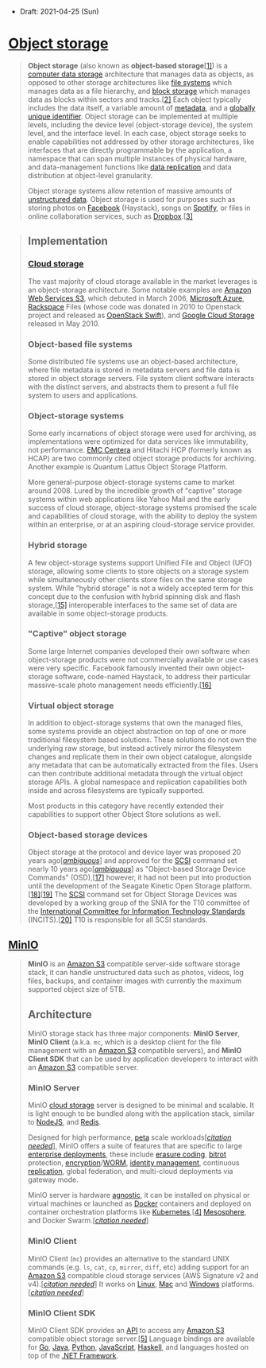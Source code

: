 * Draft: 2021-04-25 (Sun)

# [Object storage](https://en.wikipedia.org/wiki/Object_storage)

> **Object storage** (also known as **object-based storage**[[1\]](https://en.wikipedia.org/wiki/Object_storage#cite_note-1)) is a [computer data storage](https://en.wikipedia.org/wiki/Computer_data_storage) architecture that manages data as objects, as opposed to other storage architectures like [file systems](https://en.wikipedia.org/wiki/File_systems) which manages data as a file hierarchy, and [block storage](https://en.wikipedia.org/wiki/Block_storage) which manages data as blocks within sectors and tracks.[[2\]](https://en.wikipedia.org/wiki/Object_storage#cite_note-2) Each object typically includes the data itself, a variable amount of [metadata](https://en.wikipedia.org/wiki/Metadata), and a [globally unique identifier](https://en.wikipedia.org/wiki/Globally_unique_identifier). Object storage can be implemented at multiple levels, including the device level (object-storage device), the system level, and the interface level. In each case, object storage seeks to enable capabilities not addressed by other storage architectures, like interfaces that are directly programmable by the application, a namespace that can span multiple instances of physical hardware, and data-management functions like [data replication](https://en.wikipedia.org/wiki/Data_replication) and data distribution at object-level granularity.
>
> Object storage systems allow retention of massive amounts of [unstructured data](https://en.wikipedia.org/wiki/Unstructured_data). Object storage is used for purposes such as storing photos on [Facebook](https://en.wikipedia.org/wiki/Facebook) (Haystack), songs on [Spotify](https://en.wikipedia.org/wiki/Spotify), or files in online collaboration services, such as [Dropbox](https://en.wikipedia.org/wiki/Dropbox_(service)).[[3\]](https://en.wikipedia.org/wiki/Object_storage#cite_note-3)

> ## Implementation
>
> ### [Cloud storage](https://en.wikipedia.org/wiki/Cloud_storage)
>
> The vast majority of cloud storage available in the market leverages is an object-storage architecture. Some notable examples are [Amazon Web Services S3](https://en.wikipedia.org/wiki/AWS_S3), which debuted in March 2006, [Microsoft Azure](https://en.wikipedia.org/wiki/Microsoft_Azure), [Rackspace](https://en.wikipedia.org/wiki/Rackspace) Files (whose code was donated in 2010 to Openstack project and released as [OpenStack Swift](https://en.wikipedia.org/wiki/OpenStack#Swift)), and [Google Cloud Storage](https://en.wikipedia.org/wiki/Google_Cloud_Storage) released in May 2010.
>
> ### Object-based file systems
>
> Some distributed file systems use an object-based architecture, where file metadata is stored in metadata servers and file data is stored in object storage servers. File system client software interacts with the distinct servers, and abstracts them to present a full file system to users and applications.
>
> ### Object-storage systems
>
> Some early incarnations of object storage were used for archiving, as implementations were optimized for data services like immutability, not performance. [EMC Centera](https://en.wikipedia.org/wiki/Content-addressable_storage) and Hitachi HCP (formerly known as HCAP) are two commonly cited object storage products for archiving. Another example is Quantum Lattus Object Storage Platform.
>
> More general-purpose object-storage systems came to market around 2008. Lured by the incredible growth of "captive" storage systems within web applications like Yahoo Mail and the early success of cloud storage, object-storage systems promised the scale and capabilities of cloud storage, with the ability to deploy the system within an enterprise, or at an aspiring cloud-storage service provider.
>
> ### Hybrid storage
>
> A few object-storage systems support Unified File and Object (UFO) storage, allowing some clients to store objects on a storage system while simultaneously other clients store files on the same storage system. While "hybrid storage" is not a widely accepted term for this concept due to the confusion with hybrid spinning disk and flash storage,[[15\]](https://en.wikipedia.org/wiki/Object_storage#cite_note-Crump-15) interoperable interfaces to the same set of data are available in some object-storage products.
>
> ### "Captive" object storage
>
> Some large Internet companies developed their own software when object-storage products were not commercially available or use cases were very specific. Facebook famously invented their own object-storage software, code-named Haystack, to address their particular massive-scale photo management needs efficiently.[[16\]](https://en.wikipedia.org/wiki/Object_storage#cite_note-haystack-16)
>
> ### Virtual object storage
>
> In addition to object-storage systems that own the managed files, some systems provide an object abstraction on top of one or more traditional filesystem based solutions. These solutions do not own the underlying raw storage, but instead actively mirror the filesystem changes and replicate them in their own object catalogue, alongside any metadata that can be automatically extracted from the files. Users can then contribute additional metadata through the virtual object storage APIs. A global namespace and replication capabilities both inside and across filesystems are typically supported.
>
> Most products in this category have recently extended their capabilities to support other Object Store solutions as well.
>
> ### Object-based storage devices
>
> Object storage at the protocol and device layer was proposed 20 years ago[*[ambiguous](https://en.wikipedia.org/wiki/Wikipedia:Please_clarify)*] and approved for the [SCSI](https://en.wikipedia.org/wiki/SCSI) command set nearly 10 years ago[*[ambiguous](https://en.wikipedia.org/wiki/Wikipedia:Please_clarify)*] as "Object-based Storage Device Commands" (OSD),[[17\]](https://en.wikipedia.org/wiki/Object_storage#cite_note-17) however, it had not been put into production until the development of the Seagate Kinetic Open Storage platform.[[18\]](https://en.wikipedia.org/wiki/Object_storage#cite_note-18)[[19\]](https://en.wikipedia.org/wiki/Object_storage#cite_note-19) The [SCSI](https://en.wikipedia.org/wiki/SCSI) command set for Object Storage Devices was developed by a working group of the SNIA for the T10 committee of the [International Committee for Information Technology Standards](https://en.wikipedia.org/wiki/International_Committee_for_Information_Technology_Standards) (INCITS).[[20\]](https://en.wikipedia.org/wiki/Object_storage#cite_note-20) T10 is responsible for all SCSI standards.

## [MinIO](https://en.wikipedia.org/wiki/MinIO)





> **MinIO** is an [Amazon S3](https://en.wikipedia.org/wiki/Amazon_S3) compatible server-side software storage stack, it can handle unstructured data such as photos, videos, log files, backups, and container images with currently the maximum supported object size of 5TB.
>
> ## Architecture
>
> MinIO storage stack has three major components: **MinIO Server**, **MinIO Client** (a.k.a. `mc`, which is a desktop client for the file management with an [Amazon S3](https://en.wikipedia.org/wiki/Amazon_S3) compatible servers), and **MinIO Client SDK** that can be used by application developers to interact with an [Amazon S3](https://en.wikipedia.org/wiki/Amazon_S3) compatible server.
>
> ### MinIO Server
>
> MinIO [cloud storage](https://en.wikipedia.org/wiki/Cloud_storage) server is designed to be minimal and scalable. It is light enough to be bundled along with the application stack, similar to [NodeJS](https://en.wikipedia.org/wiki/NodeJS), and [Redis](https://en.wikipedia.org/wiki/Redis).
>
> Designed for high performance, [peta](https://en.wikipedia.org/wiki/Petabyte) scale workloads[*[citation needed](https://en.wikipedia.org/wiki/Wikipedia:Citation_needed)*], MinIO offers a suite of features that are specific to large [enterprise deployments](https://en.wikipedia.org/wiki/Enterprise_resource_planning), these include [erasure coding](https://en.wikipedia.org/wiki/Erasure_coding), [bitrot](https://en.wikipedia.org/wiki/Data_degradation) protection, [encryption](https://en.wikipedia.org/wiki/Encryption)/[WORM](https://en.wikipedia.org/wiki/Write_once_read_many), [identity management](https://en.wikipedia.org/wiki/Identity_management), continuous [replication](https://en.wikipedia.org/wiki/Replication_(computing)), global federation, and multi-cloud deployments via gateway mode.
>
> MinIO server is hardware [agnostic](https://en.wikipedia.org/wiki/Agnostic), it can be installed on physical or virtual machines or launched as [Docker](https://en.wikipedia.org/wiki/Docker_(software)) containers and deployed on container orchestration platforms like [Kubernetes](https://en.wikipedia.org/wiki/Kubernetes),[[4\]](https://en.wikipedia.org/wiki/MinIO#cite_note-4) [Mesosphere](https://en.wikipedia.org/wiki/Mesosphere_(software)), and Docker Swarm.[*[citation needed](https://en.wikipedia.org/wiki/Wikipedia:Citation_needed)*]
>
> ### MinIO Client
>
> MinIO Client (`mc`) provides an alternative to the standard UNIX commands (e.g. `ls`, `cat`, `cp`, `mirror`, `diff`, etc) adding support for an [Amazon S3](https://en.wikipedia.org/wiki/Amazon_S3) compatible cloud storage services (AWS Signature v2 and v4).[*[citation needed](https://en.wikipedia.org/wiki/Wikipedia:Citation_needed)*] It works on [Linux](https://en.wikipedia.org/wiki/Linux), [Mac](https://en.wikipedia.org/wiki/MacOS) and [Windows](https://en.wikipedia.org/wiki/Microsoft_Windows) platforms.[*[citation needed](https://en.wikipedia.org/wiki/Wikipedia:Citation_needed)*]
>
> ### MinIO Client SDK
>
> MinIO Client SDK provides an [API](https://en.wikipedia.org/wiki/Application_programming_interface) to access any [Amazon S3](https://en.wikipedia.org/wiki/Amazon_S3) compatible object storage server.[[5\]](https://en.wikipedia.org/wiki/MinIO#cite_note-5) Language bindings are available for [Go](https://en.wikipedia.org/wiki/Go_(programming_language)), [Java](https://en.wikipedia.org/wiki/Java_(programming_language)), [Python](https://en.wikipedia.org/wiki/Python_(programming_language)), [JavaScript](https://en.wikipedia.org/wiki/JavaScript), [Haskell](https://en.wikipedia.org/wiki/Haskell_(programming_language)), and languages hosted on top of the [.NET Framework](https://en.wikipedia.org/wiki/.NET_Framework).

